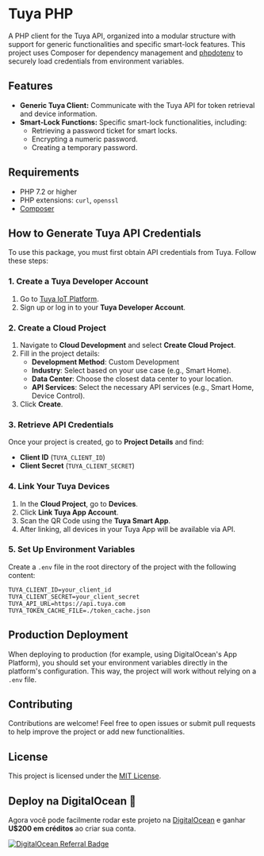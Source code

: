 # Tuya PHP

A PHP client for the Tuya API, organized into a modular structure with support for generic functionalities and specific smart-lock features. This project uses Composer for dependency management and [phpdotenv](https://github.com/vlucas/phpdotenv) to securely load credentials from environment variables.

## Features

- **Generic Tuya Client:** Communicate with the Tuya API for token retrieval and device information.
- **Smart-Lock Functions:** Specific smart-lock functionalities, including:
  - Retrieving a password ticket for smart locks.
  - Encrypting a numeric password.
  - Creating a temporary password.

## Requirements

- PHP 7.2 or higher
- PHP extensions: `curl`, `openssl`
- [Composer](https://getcomposer.org/)

## How to Generate Tuya API Credentials

To use this package, you must first obtain API credentials from Tuya. Follow these steps:

### **1. Create a Tuya Developer Account**
1. Go to [Tuya IoT Platform](https://iot.tuya.com/).
2. Sign up or log in to your **Tuya Developer Account**.

### **2. Create a Cloud Project**
1. Navigate to **Cloud Development** and select **Create Cloud Project**.
2. Fill in the project details:
   - **Development Method**: Custom Development
   - **Industry**: Select based on your use case (e.g., Smart Home).
   - **Data Center**: Choose the closest data center to your location.
   - **API Services**: Select the necessary API services (e.g., Smart Home, Device Control).
3. Click **Create**.

### **3. Retrieve API Credentials**
Once your project is created, go to **Project Details** and find:
- **Client ID** (`TUYA_CLIENT_ID`)
- **Client Secret** (`TUYA_CLIENT_SECRET`)

### **4. Link Your Tuya Devices**
1. In the **Cloud Project**, go to **Devices**.
2. Click **Link Tuya App Account**.
3. Scan the QR Code using the **Tuya Smart App**.
4. After linking, all devices in your Tuya App will be available via API.

### **5. Set Up Environment Variables**
Create a `.env` file in the root directory of the project with the following content:

```dotenv
TUYA_CLIENT_ID=your_client_id
TUYA_CLIENT_SECRET=your_client_secret
TUYA_API_URL=https://api.tuya.com
TUYA_TOKEN_CACHE_FILE=./token_cache.json
```

## Production Deployment

When deploying to production (for example, using DigitalOcean's App Platform), you should set your environment variables directly in the platform's configuration. This way, the project will work without relying on a `.env` file.

## Contributing

Contributions are welcome! Feel free to open issues or submit pull requests to help improve the project or add new functionalities.

## License

This project is licensed under the [MIT License](LICENSE).


## Deploy na DigitalOcean 🚀

Agora você pode facilmente rodar este projeto na [DigitalOcean](https://www.digitalocean.com/?refcode=e6dcb42c53c3&utm_campaign=Referral_Invite&utm_medium=Referral_Program&utm_source=badge) e ganhar **U$200 em créditos** ao criar sua conta.

<a href="https://www.digitalocean.com/?refcode=e6dcb42c53c3&utm_campaign=Referral_Invite&utm_medium=Referral_Program&utm_source=badge">
    <img src="https://web-platforms.sfo2.cdn.digitaloceanspaces.com/WWW/Badge%201.svg" alt="DigitalOcean Referral Badge" />
</a>
